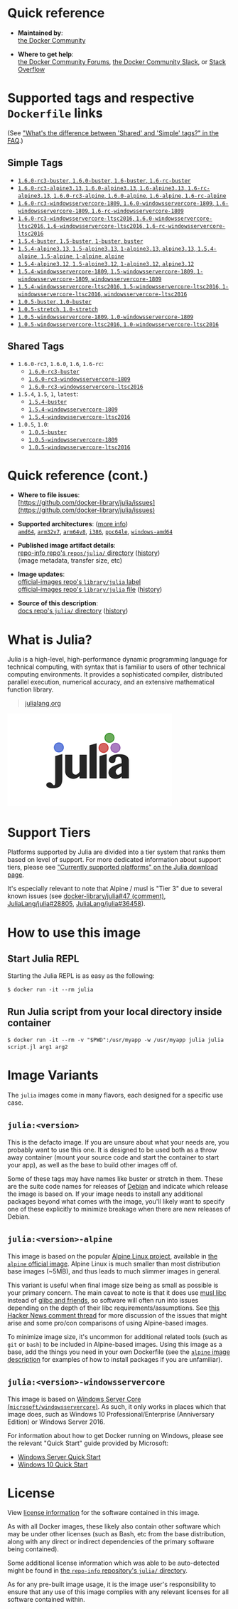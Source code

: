 <!--

********************************************************************************

WARNING:

    DO NOT EDIT "julia/README.md"

    IT IS AUTO-GENERATED

    (from the other files in "julia/" combined with a set of templates)

********************************************************************************

-->

# Quick reference

-	**Maintained by**:  
	[the Docker Community](https://github.com/docker-library/julia)

-	**Where to get help**:  
	[the Docker Community Forums](https://forums.docker.com/), [the Docker Community Slack](https://dockr.ly/slack), or [Stack Overflow](https://stackoverflow.com/search?tab=newest&q=docker)

# Supported tags and respective `Dockerfile` links

(See ["What's the difference between 'Shared' and 'Simple' tags?" in the FAQ](https://github.com/docker-library/faq#whats-the-difference-between-shared-and-simple-tags).)

## Simple Tags

-	[`1.6.0-rc3-buster`, `1.6.0-buster`, `1.6-buster`, `1.6-rc-buster`](https://github.com/docker-library/julia/blob/bd481047baf707bfac6b6c918654256c4a6b4608/1.6-rc/buster/Dockerfile)
-	[`1.6.0-rc3-alpine3.13`, `1.6.0-alpine3.13`, `1.6-alpine3.13`, `1.6-rc-alpine3.13`, `1.6.0-rc3-alpine`, `1.6.0-alpine`, `1.6-alpine`, `1.6-rc-alpine`](https://github.com/docker-library/julia/blob/bd481047baf707bfac6b6c918654256c4a6b4608/1.6-rc/alpine3.13/Dockerfile)
-	[`1.6.0-rc3-windowsservercore-1809`, `1.6.0-windowsservercore-1809`, `1.6-windowsservercore-1809`, `1.6-rc-windowsservercore-1809`](https://github.com/docker-library/julia/blob/bd481047baf707bfac6b6c918654256c4a6b4608/1.6-rc/windows/windowsservercore-1809/Dockerfile)
-	[`1.6.0-rc3-windowsservercore-ltsc2016`, `1.6.0-windowsservercore-ltsc2016`, `1.6-windowsservercore-ltsc2016`, `1.6-rc-windowsservercore-ltsc2016`](https://github.com/docker-library/julia/blob/bd481047baf707bfac6b6c918654256c4a6b4608/1.6-rc/windows/windowsservercore-ltsc2016/Dockerfile)
-	[`1.5.4-buster`, `1.5-buster`, `1-buster`, `buster`](https://github.com/docker-library/julia/blob/fd7152819b13e0d953e90c65af1d734654e6ec3d/1.5/buster/Dockerfile)
-	[`1.5.4-alpine3.13`, `1.5-alpine3.13`, `1-alpine3.13`, `alpine3.13`, `1.5.4-alpine`, `1.5-alpine`, `1-alpine`, `alpine`](https://github.com/docker-library/julia/blob/fd7152819b13e0d953e90c65af1d734654e6ec3d/1.5/alpine3.13/Dockerfile)
-	[`1.5.4-alpine3.12`, `1.5-alpine3.12`, `1-alpine3.12`, `alpine3.12`](https://github.com/docker-library/julia/blob/fd7152819b13e0d953e90c65af1d734654e6ec3d/1.5/alpine3.12/Dockerfile)
-	[`1.5.4-windowsservercore-1809`, `1.5-windowsservercore-1809`, `1-windowsservercore-1809`, `windowsservercore-1809`](https://github.com/docker-library/julia/blob/fd7152819b13e0d953e90c65af1d734654e6ec3d/1.5/windows/windowsservercore-1809/Dockerfile)
-	[`1.5.4-windowsservercore-ltsc2016`, `1.5-windowsservercore-ltsc2016`, `1-windowsservercore-ltsc2016`, `windowsservercore-ltsc2016`](https://github.com/docker-library/julia/blob/fd7152819b13e0d953e90c65af1d734654e6ec3d/1.5/windows/windowsservercore-ltsc2016/Dockerfile)
-	[`1.0.5-buster`, `1.0-buster`](https://github.com/docker-library/julia/blob/4c770401df0b946da5cf61150bedb05280b218a6/1.0/buster/Dockerfile)
-	[`1.0.5-stretch`, `1.0-stretch`](https://github.com/docker-library/julia/blob/4c770401df0b946da5cf61150bedb05280b218a6/1.0/stretch/Dockerfile)
-	[`1.0.5-windowsservercore-1809`, `1.0-windowsservercore-1809`](https://github.com/docker-library/julia/blob/fc3c116c6fe19f870091df6843ed63a37f6c291b/1.0/windows/windowsservercore-1809/Dockerfile)
-	[`1.0.5-windowsservercore-ltsc2016`, `1.0-windowsservercore-ltsc2016`](https://github.com/docker-library/julia/blob/fc3c116c6fe19f870091df6843ed63a37f6c291b/1.0/windows/windowsservercore-ltsc2016/Dockerfile)

## Shared Tags

-	`1.6.0-rc3`, `1.6.0`, `1.6`, `1.6-rc`:
	-	[`1.6.0-rc3-buster`](https://github.com/docker-library/julia/blob/bd481047baf707bfac6b6c918654256c4a6b4608/1.6-rc/buster/Dockerfile)
	-	[`1.6.0-rc3-windowsservercore-1809`](https://github.com/docker-library/julia/blob/bd481047baf707bfac6b6c918654256c4a6b4608/1.6-rc/windows/windowsservercore-1809/Dockerfile)
	-	[`1.6.0-rc3-windowsservercore-ltsc2016`](https://github.com/docker-library/julia/blob/bd481047baf707bfac6b6c918654256c4a6b4608/1.6-rc/windows/windowsservercore-ltsc2016/Dockerfile)
-	`1.5.4`, `1.5`, `1`, `latest`:
	-	[`1.5.4-buster`](https://github.com/docker-library/julia/blob/fd7152819b13e0d953e90c65af1d734654e6ec3d/1.5/buster/Dockerfile)
	-	[`1.5.4-windowsservercore-1809`](https://github.com/docker-library/julia/blob/fd7152819b13e0d953e90c65af1d734654e6ec3d/1.5/windows/windowsservercore-1809/Dockerfile)
	-	[`1.5.4-windowsservercore-ltsc2016`](https://github.com/docker-library/julia/blob/fd7152819b13e0d953e90c65af1d734654e6ec3d/1.5/windows/windowsservercore-ltsc2016/Dockerfile)
-	`1.0.5`, `1.0`:
	-	[`1.0.5-buster`](https://github.com/docker-library/julia/blob/4c770401df0b946da5cf61150bedb05280b218a6/1.0/buster/Dockerfile)
	-	[`1.0.5-windowsservercore-1809`](https://github.com/docker-library/julia/blob/fc3c116c6fe19f870091df6843ed63a37f6c291b/1.0/windows/windowsservercore-1809/Dockerfile)
	-	[`1.0.5-windowsservercore-ltsc2016`](https://github.com/docker-library/julia/blob/fc3c116c6fe19f870091df6843ed63a37f6c291b/1.0/windows/windowsservercore-ltsc2016/Dockerfile)

# Quick reference (cont.)

-	**Where to file issues**:  
	[https://github.com/docker-library/julia/issues](https://github.com/docker-library/julia/issues)

-	**Supported architectures**: ([more info](https://github.com/docker-library/official-images#architectures-other-than-amd64))  
	[`amd64`](https://hub.docker.com/r/amd64/julia/), [`arm32v7`](https://hub.docker.com/r/arm32v7/julia/), [`arm64v8`](https://hub.docker.com/r/arm64v8/julia/), [`i386`](https://hub.docker.com/r/i386/julia/), [`ppc64le`](https://hub.docker.com/r/ppc64le/julia/), [`windows-amd64`](https://hub.docker.com/r/winamd64/julia/)

-	**Published image artifact details**:  
	[repo-info repo's `repos/julia/` directory](https://github.com/docker-library/repo-info/blob/master/repos/julia) ([history](https://github.com/docker-library/repo-info/commits/master/repos/julia))  
	(image metadata, transfer size, etc)

-	**Image updates**:  
	[official-images repo's `library/julia` label](https://github.com/docker-library/official-images/issues?q=label%3Alibrary%2Fjulia)  
	[official-images repo's `library/julia` file](https://github.com/docker-library/official-images/blob/master/library/julia) ([history](https://github.com/docker-library/official-images/commits/master/library/julia))

-	**Source of this description**:  
	[docs repo's `julia/` directory](https://github.com/docker-library/docs/tree/master/julia) ([history](https://github.com/docker-library/docs/commits/master/julia))

# What is Julia?

Julia is a high-level, high-performance dynamic programming language for technical computing, with syntax that is familiar to users of other technical computing environments. It provides a sophisticated compiler, distributed parallel execution, numerical accuracy, and an extensive mathematical function library.

> [julialang.org](http://julialang.org/)

![logo](https://raw.githubusercontent.com/docker-library/docs/520519ad7db3ea9fd5d3590e836c839a0ffd6f19/julia/logo.png)

# Support Tiers

Platforms supported by Julia are divided into a tier system that ranks them based on level of support. For more dedicated information about support tiers, please see ["Currently supported platforms" on the Julia download page](https://julialang.org/downloads/#currently_supported_platforms).

It's especially relevant to note that Alpine / musl is "Tier 3" due to several known issues (see [docker-library/julia#47 (comment)](https://github.com/docker-library/julia/pull/47#issuecomment-652661869), [JuliaLang/julia#28805](https://github.com/JuliaLang/julia/issues/28805), [JuliaLang/julia#36458](https://github.com/JuliaLang/julia/issues/36458)).

# How to use this image

## Start Julia REPL

Starting the Julia REPL is as easy as the following:

```console
$ docker run -it --rm julia
```

## Run Julia script from your local directory inside container

```console
$ docker run -it --rm -v "$PWD":/usr/myapp -w /usr/myapp julia julia script.jl arg1 arg2
```

# Image Variants

The `julia` images come in many flavors, each designed for a specific use case.

## `julia:<version>`

This is the defacto image. If you are unsure about what your needs are, you probably want to use this one. It is designed to be used both as a throw away container (mount your source code and start the container to start your app), as well as the base to build other images off of.

Some of these tags may have names like buster or stretch in them. These are the suite code names for releases of [Debian](https://wiki.debian.org/DebianReleases) and indicate which release the image is based on. If your image needs to install any additional packages beyond what comes with the image, you'll likely want to specify one of these explicitly to minimize breakage when there are new releases of Debian.

## `julia:<version>-alpine`

This image is based on the popular [Alpine Linux project](https://alpinelinux.org), available in [the `alpine` official image](https://hub.docker.com/_/alpine). Alpine Linux is much smaller than most distribution base images (~5MB), and thus leads to much slimmer images in general.

This variant is useful when final image size being as small as possible is your primary concern. The main caveat to note is that it does use [musl libc](https://musl.libc.org) instead of [glibc and friends](https://www.etalabs.net/compare_libcs.html), so software will often run into issues depending on the depth of their libc requirements/assumptions. See [this Hacker News comment thread](https://news.ycombinator.com/item?id=10782897) for more discussion of the issues that might arise and some pro/con comparisons of using Alpine-based images.

To minimize image size, it's uncommon for additional related tools (such as `git` or `bash`) to be included in Alpine-based images. Using this image as a base, add the things you need in your own Dockerfile (see the [`alpine` image description](https://hub.docker.com/_/alpine/) for examples of how to install packages if you are unfamiliar).

## `julia:<version>-windowsservercore`

This image is based on [Windows Server Core (`microsoft/windowsservercore`)](https://hub.docker.com/r/microsoft/windowsservercore/). As such, it only works in places which that image does, such as Windows 10 Professional/Enterprise (Anniversary Edition) or Windows Server 2016.

For information about how to get Docker running on Windows, please see the relevant "Quick Start" guide provided by Microsoft:

-	[Windows Server Quick Start](https://msdn.microsoft.com/en-us/virtualization/windowscontainers/quick_start/quick_start_windows_server)
-	[Windows 10 Quick Start](https://msdn.microsoft.com/en-us/virtualization/windowscontainers/quick_start/quick_start_windows_10)

# License

View [license information](http://julialang.org/) for the software contained in this image.

As with all Docker images, these likely also contain other software which may be under other licenses (such as Bash, etc from the base distribution, along with any direct or indirect dependencies of the primary software being contained).

Some additional license information which was able to be auto-detected might be found in [the `repo-info` repository's `julia/` directory](https://github.com/docker-library/repo-info/tree/master/repos/julia).

As for any pre-built image usage, it is the image user's responsibility to ensure that any use of this image complies with any relevant licenses for all software contained within.
